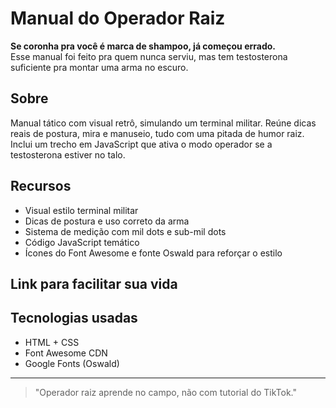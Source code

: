 # Manual do Operador Raiz

**Se coronha pra você é marca de shampoo, já começou errado.**  
Esse manual foi feito pra quem nunca serviu, mas tem testosterona suficiente pra montar uma arma no escuro.

## Sobre

Manual tático com visual retrô, simulando um terminal militar. Reúne dicas reais de postura, mira e manuseio, tudo com uma pitada de humor raiz. Inclui um trecho em JavaScript que ativa o modo operador se a testosterona estiver no talo.

## Recursos

- Visual estilo terminal militar
- Dicas de postura e uso correto da arma
- Sistema de medição com mil dots e sub-mil dots
- Código JavaScript temático
- Ícones do Font Awesome e fonte Oswald para reforçar o estilo


## Link para facilitar sua vida


## Tecnologias usadas

- HTML + CSS
- Font Awesome CDN
- Google Fonts (Oswald)

---

> "Operador raiz aprende no campo, não com tutorial do TikTok."
